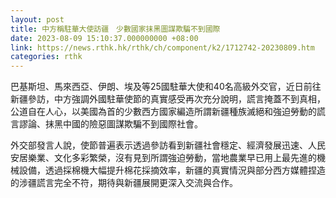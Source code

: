 ```yaml
---
layout: post
title: 中方稱駐華大使訪疆　少數國家抹黑圖謀欺騙不到國際
date: 2023-08-09 15:10:37.000000000 +08:00
link: https://news.rthk.hk/rthk/ch/component/k2/1712742-20230809.htm
categories: rthk
---
```


巴基斯坦、馬來西亞、伊朗、埃及等25國駐華大使和40名高級外交官，近日前往新疆參訪，中方強調外國駐華使節的真實感受再次充分說明，謊言掩蓋不到真相，公道自在人心，以美國為首的少數西方國家編造所謂新疆種族滅絕和強迫勞動的謊言謬論、抹黑中國的險惡圖謀欺騙不到國際社會。

外交部發言人說，使節普遍表示透過參訪看到新疆社會穩定、經濟發展迅速、人民安居樂業、文化多彩繁榮，沒有見到所謂強迫勞動，當地農業早已用上最先進的機械設備，透過採棉機大幅提升棉花採摘效率，新疆的真實情況與部分西方媒體捏造的涉疆謊言完全不符，期待與新疆展開更深入交流與合作。
